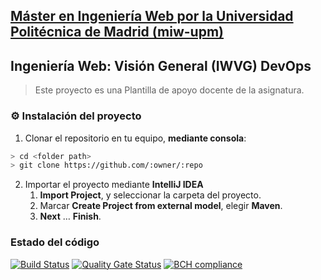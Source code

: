 ## [Máster en Ingeniería Web por la Universidad Politécnica de Madrid (miw-upm)](http://miw.etsisi.upm.es)
## Ingeniería Web: Visión General (IWVG) DevOps
> Este proyecto es una Plantilla de apoyo docente de la asignatura.

### :gear: Instalación del proyecto
1. Clonar el repositorio en tu equipo, **mediante consola**:
```sh
> cd <folder path>
> git clone https://github.com/:owner/:repo
```
2. Importar el proyecto mediante **IntelliJ IDEA**
   1. **Import Project**, y seleccionar la carpeta del proyecto.
   1. Marcar **Create Project from external model**, elegir **Maven**.
   1. **Next** … **Finish**.
   
 ### Estado del código
 [![Build Status](https://travis-ci.org/sevenman7/iwvg-devops-manuel-martin.svg?branch=develop)](https://travis-ci.org/sevenman7/iwvg-devops-manuel-martin)
 [![Quality Gate Status](https://sonarcloud.io/api/project_badges/measure?project=es.upm.miw%3Aiwvg-devops-manuel-martin&metric=alert_status)](https://sonarcloud.io/dashboard?id=es.upm.miw%3Aiwvg-devops-manuel-martin)
 [![BCH compliance](https://bettercodehub.com/edge/badge/sevenman7/iwvg-devops-manuel-martin?branch=develop)](https://bettercodehub.com/)